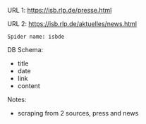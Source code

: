URL 1: https://isb.rlp.de/presse.html

URL 2: https://isb.rlp.de/aktuelles/news.html
    
    Spider name: isbde

DB Schema:
- title
- date
- link
- content

Notes:
- scraping from 2 sources, press and news